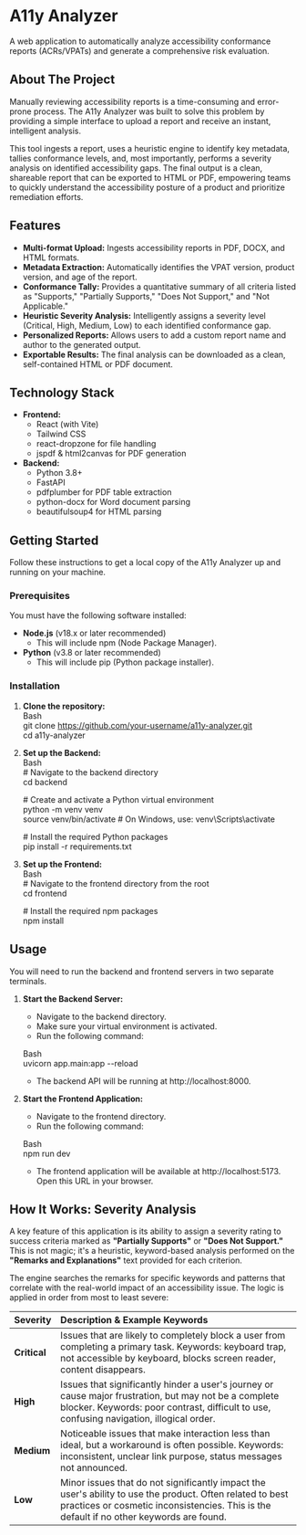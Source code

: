 # **A11y Analyzer**

A web application to automatically analyze accessibility conformance reports (ACRs/VPATs) and generate a comprehensive risk evaluation.

## **About The Project**

Manually reviewing accessibility reports is a time-consuming and error-prone process. The A11y Analyzer was built to solve this problem by providing a simple interface to upload a report and receive an instant, intelligent analysis.

This tool ingests a report, uses a heuristic engine to identify key metadata, tallies conformance levels, and, most importantly, performs a severity analysis on identified accessibility gaps. The final output is a clean, shareable report that can be exported to HTML or PDF, empowering teams to quickly understand the accessibility posture of a product and prioritize remediation efforts.

## **Features**

* **Multi-format Upload:** Ingests accessibility reports in PDF, DOCX, and HTML formats.  
* **Metadata Extraction:** Automatically identifies the VPAT version, product version, and age of the report.  
* **Conformance Tally:** Provides a quantitative summary of all criteria listed as "Supports," "Partially Supports," "Does Not Support," and "Not Applicable."  
* **Heuristic Severity Analysis:** Intelligently assigns a severity level (Critical, High, Medium, Low) to each identified conformance gap.  
* **Personalized Reports:** Allows users to add a custom report name and author to the generated output.  
* **Exportable Results:** The final analysis can be downloaded as a clean, self-contained HTML or PDF document.

## **Technology Stack**

* **Frontend:**  
  * React (with Vite)  
  * Tailwind CSS  
  * react-dropzone for file handling  
  * jspdf & html2canvas for PDF generation  
* **Backend:**  
  * Python 3.8+  
  * FastAPI  
  * pdfplumber for PDF table extraction  
  * python-docx for Word document parsing  
  * beautifulsoup4 for HTML parsing

## **Getting Started**

Follow these instructions to get a local copy of the A11y Analyzer up and running on your machine.

### **Prerequisites**

You must have the following software installed:

* **Node.js** (v18.x or later recommended)  
  * This will include npm (Node Package Manager).  
* **Python** (v3.8 or later recommended)  
  * This will include pip (Python package installer).

### **Installation**

1. **Clone the repository:**  
   Bash  
   git clone https://github.com/your-username/a11y-analyzer.git  
   cd a11y-analyzer

2. **Set up the Backend:**  
   Bash  
   \# Navigate to the backend directory  
   cd backend

   \# Create and activate a Python virtual environment  
   python \-m venv venv  
   source venv/bin/activate  \# On Windows, use: venv\\Scripts\\activate

   \# Install the required Python packages  
   pip install \-r requirements.txt

3. **Set up the Frontend:**  
   Bash  
   \# Navigate to the frontend directory from the root  
   cd frontend

   \# Install the required npm packages  
   npm install

## **Usage**

You will need to run the backend and frontend servers in two separate terminals.

1. **Start the Backend Server:**  
   * Navigate to the backend directory.  
   * Make sure your virtual environment is activated.  
   * Run the following command:

   Bash  
     uvicorn app.main:app \--reload

   * The backend API will be running at http://localhost:8000.  
2. **Start the Frontend Application:**  
   * Navigate to the frontend directory.  
   * Run the following command:

   Bash  
     npm run dev

   * The frontend application will be available at http://localhost:5173. Open this URL in your browser.

## **How It Works: Severity Analysis**

A key feature of this application is its ability to assign a severity rating to success criteria marked as **"Partially Supports"** or **"Does Not Support."** This is not magic; it's a heuristic, keyword-based analysis performed on the **"Remarks and Explanations"** text provided for each criterion.

The engine searches the remarks for specific keywords and patterns that correlate with the real-world impact of an accessibility issue. The logic is applied in order from most to least severe:

| Severity | Description & Example Keywords |
| :---- | :---- |
| **Critical** | Issues that are likely to completely block a user from completing a primary task. Keywords: keyboard trap, not accessible by keyboard, blocks screen reader, content disappears. |
| **High** | Issues that significantly hinder a user's journey or cause major frustration, but may not be a complete blocker. Keywords: poor contrast, difficult to use, confusing navigation, illogical order. |
| **Medium** | Noticeable issues that make interaction less than ideal, but a workaround is often possible. Keywords: inconsistent, unclear link purpose, status messages not announced. |
| **Low** | Minor issues that do not significantly impact the user's ability to use the product. Often related to best practices or cosmetic inconsistencies. This is the default if no other keywords are found. |

